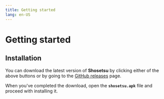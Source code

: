 ```yaml
---
title: Getting started
lang: en-US
---
```


# Getting started

## Installation

You can download the latest version of **Shosetsu** by clicking either of the above buttons or by going to the [GitHub releases](https://github.com/shosetsuorg/shosetsu-preview/releases/latest) page.

When you've completed the download, open the **`shosetsu.apk`** file and proceed with installing it.
